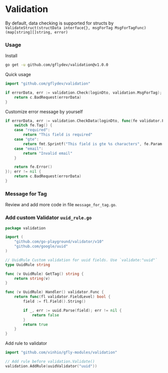 # Validation

By default, data checking is supported for structs by `ValidateStruct(structData interface{}, msgForTag MsgForTagFunc) (map[string][]string, error)`

### Usage

Install
```bash
go get -u github.com/gflydev/validation@v1.0.0
```

Quick usage
```go
import "github.com/gflydev/validation"

if errorData, err := validation.Check(loginDto, validation.MsgForTag); err != nil {
    return c.BadRequest(errorData)
}
```

Customize error message by yourself
```go
if errorData, err := validation.CheckData(loginDto, func(fe validator.FieldError) string {
    switch fe.Tag() {
    case "required":
        return "This field is required"
    case "gte":
        return fmt.Sprintf("This field is gte %s characters", fe.Param())
    case "email":
        return "Invalid email"
    }

    return fe.Error()
}); err != nil {
    return c.BadRequest(errorData)
}
```

### Message for Tag

Review and add more code in file `message_for_tag.go`.

### Add custom Validator `uuid_rule.go`

```go
package validation

import (
    "github.com/go-playground/validator/v10"
    "github.com/google/uuid"
)

// UuidRule Custom validation for uuid fields. Use `validate:"uuid"`
type UuidRule string

func (v UuidRule) GetTag() string {
    return string(v)
}

func (v UuidRule) Handler() validator.Func {
    return func(fl validator.FieldLevel) bool {
        field := fl.Field().String()

        if _, err := uuid.Parse(field); err != nil {
            return false
        }
        return true
    }
}
```
Add rule to validator
```go
import "github.com/vinhio/gfly-modules/validation"

// Add rule before validation.Validate()
validation.AddRule(uuidValidator("uuid"))
```
